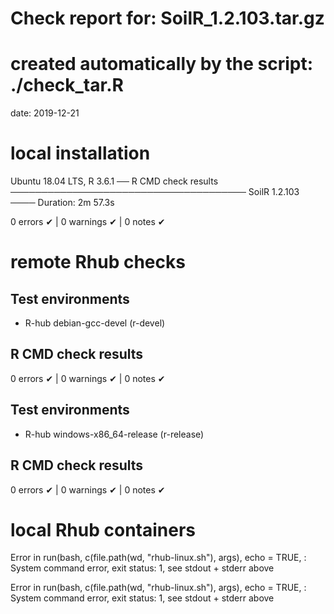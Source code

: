 # Check report for:  SoilR_1.2.103.tar.gz
# created automatically by the script:  ./check_tar.R
date: 2019-12-21
# local installation 
  Ubuntu 18.04 LTS, R 3.6.1
── R CMD check results ────────────────────────────────────── SoilR 1.2.103 ────
Duration: 2m 57.3s

0 errors ✔ | 0 warnings ✔ | 0 notes ✔
# remote Rhub checks
## Test environments
- R-hub debian-gcc-devel (r-devel)

## R CMD check results
0 errors ✔ | 0 warnings ✔ | 0 notes ✔
## Test environments
- R-hub windows-x86_64-release (r-release)

## R CMD check results
0 errors ✔ | 0 warnings ✔ | 0 notes ✔
# local Rhub containers
Error in run(bash, c(file.path(wd, "rhub-linux.sh"), args), echo = TRUE, : System command error, exit status: 1, see stdout + stderr above

Error in run(bash, c(file.path(wd, "rhub-linux.sh"), args), echo = TRUE, : System command error, exit status: 1, see stdout + stderr above

